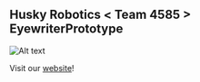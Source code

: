 ## Husky Robotics < Team 4585 > EyewriterPrototype



![Alt text](http://huskyrobotics.weebly.com/uploads/1/9/0/2/19023651/1400799246.png?raw=true "Husky Robotics - Team 4585 Logo")



Visit our [website](http://huskyrobotics.weebly.com/)!

